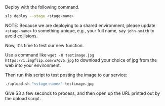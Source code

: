 Deploy with the following command.

```bash
sls deploy --stage <stage-name>
```

NOTE: Because we are deploying to a shared environment, please update `<stage-name>` to something unique, e.g., your full name, say `john-smith` to avoid collisions.

Now, it's time to test our new function.

Use a command like `wget -O testimage.jpg https://i.imgflip.com/w7qv5.jpg` to download your choice of jpg from the web into your environment.

Then run this script to test posting the image to our service:

```bash
./upload.sh "<stage-name>" testimage.jpg
```

Give S3 a few seconds to process, and then open up the URL printed out by the upload script.
